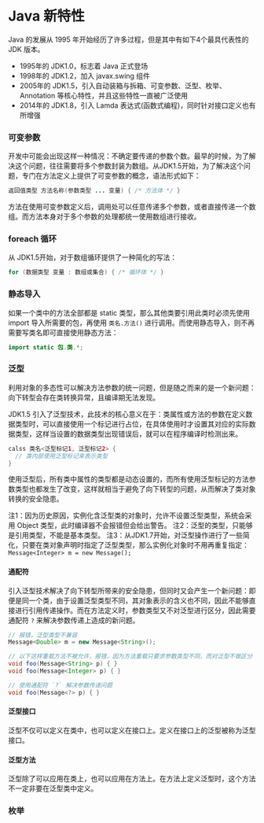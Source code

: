 # Java 新特性

Java 的发展从 1995 年开始经历了许多过程，但是其中有如下4个最具代表性的 JDK 版本。
  * 1995年的 JDK1.0，标志着 Java 正式登场
  * 1998年的 JDK1.2，加入 javax.swing 组件
  * 2005年的 JDK1.5，引入自动装箱与拆箱、可变参数、泛型、枚举、Annotation 等核心特性，并且这些特性一直被广泛使用
  * 2014年的 JDK1.8，引入 Lamda 表达式(函数式编程)，同时针对接口定义也有所增强

### 可变参数

开发中可能会出现这样一种情况：不确定要传递的参数个数。最早的时候，为了解决这个问题，往往需要将多个参数封装为数组。从JDK1.5开始，为了解决这个问题，专门在方法定义上提供了可变参数的概念，语法形式如下：

```java
返回值类型 方法名称(参数类型 ... 变量) { /* 方法体 */ }
```

方法在使用可变参数定义后，调用处可以任意传递多个参数，或者直接传递一个数组。而方法本身对于多个参数的处理都统一使用数组进行接收。

### foreach 循环

从 JDK1.5开始，对于数组循环提供了一种简化的写法：

```java
for (数据类型 变量 : 数组或集合) { /* 循环体 */ }
```

### 静态导入

如果一个类中的方法全部都是 static 类型，那么其他类要引用此类时必须先使用 import 导入所需要的包，再使用 `类名.方法()` 进行调用。而使用静态导入，则不再需要写类名即可直接使用静态方法：

```java
import static 包.类.*;
```

### 泛型

利用对象的多态性可以解决方法参数的统一问题，但是随之而来的是一个新问题：向下转型会存在类转换异常，且编译期无法发现。

JDK1.5 引入了泛型技术，此技术的核心意义在于：类属性或方法的参数在定义数据类型时，可以直接使用一个标记进行占位，在具体使用时才设置其对应的实际数据类型，这样当设置的数据类型出现错误后，就可以在程序编译时检测出来。

```java
calss 类名<泛型标记1, 泛型标记2> {
  // 类内部使用泛型标记来表示类型
}
```

使用泛型后，所有类中属性的类型都是动态设置的，而所有使用泛型标记的方法参数类型也都发生了改变，这样就相当于避免了向下转型的问题，从而解决了类对象转换的安全隐患。

注1：因为历史原因，实例化含泛型类的对象时，允许不设置泛型类型，系统会采用 Object 类型，此时编译器不会报错但会给出警告。
注2：泛型的类型，只能够是引用类型，不能是基本类型。
注3：从JDK1.7开始，对泛型操作进行了一些简化，只要在类对象声明时指定了泛型类型，那么实例化对象时不用再重复指定：`Message<Integer> m = new Message();`

#### 通配符

引入泛型技术解决了向下转型所带来的安全隐患，但同时又会产生一个新问题：即便是同一个类，由于设置泛型类型不同，其对象表示的含义也不同，因此不能够直接进行引用传递操作。而在方法定义时，参数类型又不对泛型进行区分，因此需要通配符 `?` 来解决参数传递上造成的新问题。

```java
// 报错，泛型类型不兼容
Message<Double> m = new Message<String>();

// 以下这样重载方法不被允许，报错，因为方法重载只要求参数类型不同，而对泛型不做区分
void foo(Message<String> p) { }
void foo(Message<Integer> p) { }

// 使用通配符 `?` 解决参数传递问题
void foo(Message<?> p) { }
```

#### 泛型接口

泛型不仅可以定义在类中，也可以定义在接口上。定义在接口上的泛型被称为泛型接口。

#### 泛型方法

泛型除了可以应用在类上，也可以应用在方法上。在方法上定义泛型时，这个方法不一定非要在泛型类中定义。


### 枚举









